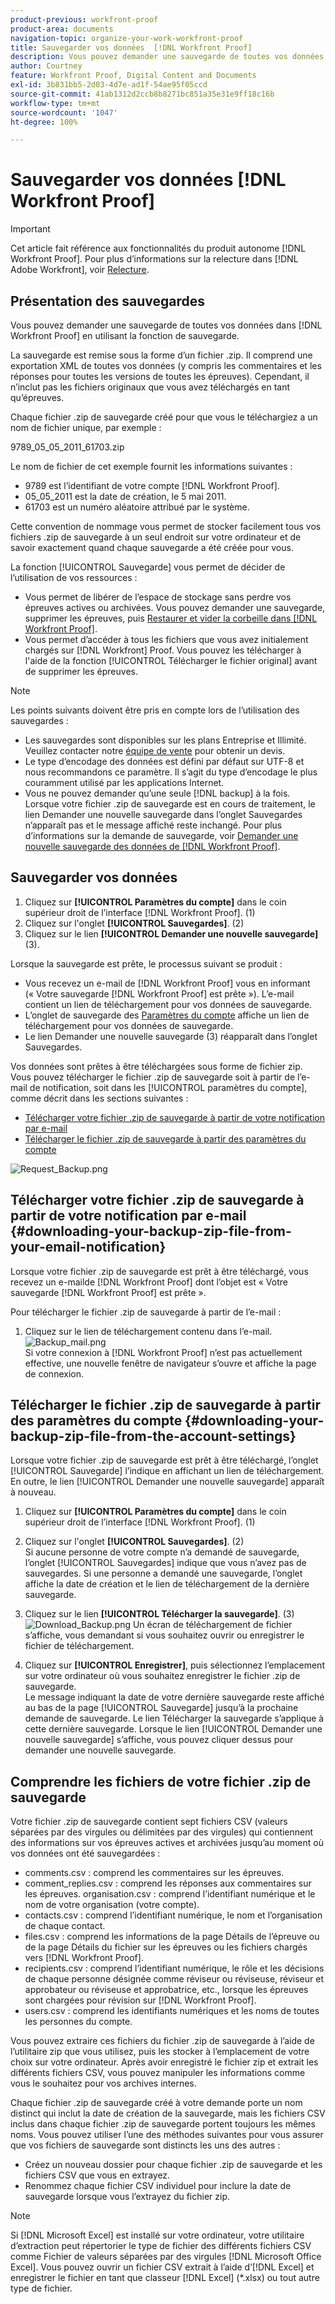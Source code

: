 ```yaml
---
product-previous: workfront-proof
product-area: documents
navigation-topic: organize-your-work-workfront-proof
title: Sauvegarder vos données  [!DNL Workfront Proof]
description: Vous pouvez demander une sauvegarde de toutes vos données sur  [!DNL Workfront Proof]  en utilisant la fonction de sauvegarde.
author: Courtney
feature: Workfront Proof, Digital Content and Documents
exl-id: 3b831bb5-2d03-4d7e-ad1f-54ae95f05ccd
source-git-commit: 41ab1312d2ccb8b8271bc851a35e31e9ff18c16b
workflow-type: tm+mt
source-wordcount: '1047'
ht-degree: 100%

---
```


# Sauvegarder vos données [!DNL Workfront Proof]

>[!IMPORTANT]
>
>Cet article fait référence aux fonctionnalités du produit autonome [!DNL Workfront Proof]. Pour plus d’informations sur la relecture dans [!DNL Adobe Workfront], voir [Relecture](../../../review-and-approve-work/proofing/proofing.md).

## Présentation des sauvegardes

Vous pouvez demander une sauvegarde de toutes vos données dans [!DNL Workfront Proof] en utilisant la fonction de sauvegarde.

La sauvegarde est remise sous la forme d’un fichier .zip. Il comprend une exportation XML de toutes vos données (y compris les commentaires et les réponses pour toutes les versions de toutes les épreuves). Cependant, il n’inclut pas les fichiers originaux que vous avez téléchargés en tant qu’épreuves.

Chaque fichier .zip de sauvegarde créé pour que vous le téléchargiez a un nom de fichier unique, par exemple :

9789_05_05_2011_61703.zip

Le nom de fichier de cet exemple fournit les informations suivantes :

* 9789 est l’identifiant de votre compte [!DNL Workfront Proof].
* 05_05_2011 est la date de création, le 5 mai 2011.
* 61703 est un numéro aléatoire attribué par le système.

Cette convention de nommage vous permet de stocker facilement tous vos fichiers .zip de sauvegarde à un seul endroit sur votre ordinateur et de savoir exactement quand chaque sauvegarde a été créée pour vous.

La fonction [!UICONTROL Sauvegarde] vous permet de décider de l’utilisation de vos ressources :

* Vous permet de libérer de l’espace de stockage sans perdre vos épreuves actives ou archivées. Vous pouvez demander une sauvegarde, supprimer les épreuves, puis [Restaurer et vider la corbeille dans  [!DNL Workfront Proof]](../../../workfront-proof/wp-work-proofsfiles/manage-your-work/restore-and-empty-trash.md).
* Vous permet d’accéder à tous les fichiers que vous avez initialement chargés sur [!DNL Workfront] Proof. Vous pouvez les télécharger à l&#39;aide de la fonction [!UICONTROL Télécharger le fichier original] avant de supprimer les épreuves.

>[!NOTE]
>
>Les points suivants doivent être pris en compte lors de l’utilisation des sauvegardes :
>
>* Les sauvegardes sont disponibles sur les plans Entreprise et Illimité. Veuillez contacter notre [équipe de vente](mailto:sales@proofhq.com) pour obtenir un devis.
>* Le type d’encodage des données est défini par défaut sur UTF-8 et nous recommandons ce paramètre. Il s’agit du type d’encodage le plus couramment utilisé par les applications Internet.
>* Vous ne pouvez demander qu’une seule [!DNL backup] à la fois. Lorsque votre fichier .zip de sauvegarde est en cours de traitement, le lien Demander une nouvelle sauvegarde dans l’onglet Sauvegardes n’apparaît pas et le message affiché reste inchangé. Pour plus d’informations sur la demande de sauvegarde, voir [Demander une nouvelle sauvegarde des données de  [!DNL Workfront Proof]](../../../workfront-proof/wp-acct-admin/account-settings/request-new-data-backup-in-wp.md).
>



## Sauvegarder vos données

1. Cliquez sur **[!UICONTROL Paramètres du compte]** dans le coin supérieur droit de l’interface [!DNL Workfront Proof]. (1)
1. Cliquez sur l&#39;onglet **[!UICONTROL Sauvegardes]**. (2)
1. Cliquez sur le lien **[!UICONTROL Demander une nouvelle sauvegarde]** (3).

Lorsque la sauvegarde est prête, le processus suivant se produit :

* Vous recevez un e-mail de [!DNL Workfront Proof] vous en informant (« Votre sauvegarde [!DNL Workfront Proof] est prête »). L’e-mail contient un lien de téléchargement pour vos données de sauvegarde.
* L’onglet de sauvegarde des [Paramètres du compte](https://support.workfront.com/hc/en-us/sections/115000912147-Account-settings) affiche un lien de téléchargement pour vos données de sauvegarde.
* Le lien Demander une nouvelle sauvegarde (3) réapparaît dans l’onglet Sauvegardes.

Vos données sont prêtes à être téléchargées sous forme de fichier zip. Vous pouvez télécharger le fichier .zip de sauvegarde soit à partir de l’e-mail de notification, soit dans les [!UICONTROL paramètres du compte], comme décrit dans les sections suivantes :

* [Télécharger votre fichier .zip de sauvegarde à partir de votre notification par e-mail](#downloading-your-backup-zip-file-from-your-email-notification)
* [Télécharger le fichier .zip de sauvegarde à partir des paramètres du compte](#downloading-your-backup-zip-file-from-the-account-settings)

![Request_Backup.png](assets/request-backup-350x167.png)

## Télécharger votre fichier .zip de sauvegarde à partir de votre notification par e-mail {#downloading-your-backup-zip-file-from-your-email-notification}

Lorsque votre fichier .zip de sauvegarde est prêt à être téléchargé, vous recevez un e-mailde [!DNL Workfront Proof] dont l’objet est « Votre sauvegarde [!DNL Workfront Proof] est prête ».

Pour télécharger le fichier .zip de sauvegarde à partir de l’e-mail :

1. Cliquez sur le lien de téléchargement contenu dans l’e-mail.\
   ![Backup_mail.png](assets/backup-mail-350x120.png)\
   Si votre connexion à [!DNL Workfront Proof] n’est pas actuellement effective, une nouvelle fenêtre de navigateur s’ouvre et affiche la page de connexion.

## Télécharger le fichier .zip de sauvegarde à partir des paramètres du compte {#downloading-your-backup-zip-file-from-the-account-settings}

Lorsque votre fichier .zip de sauvegarde est prêt à être téléchargé, l’onglet [!UICONTROL Sauvegarde] l’indique en affichant un lien de téléchargement. En outre, le lien [!UICONTROL Demander une nouvelle sauvegarde] apparaît à nouveau.

1. Cliquez sur **[!UICONTROL Paramètres du compte]** dans le coin supérieur droit de l’interface [!DNL Workfront Proof]. (1)
1. Cliquez sur l&#39;onglet **[!UICONTROL Sauvegardes]**. (2)\
   Si aucune personne de votre compte n’a demandé de sauvegarde, l’onglet [!UICONTROL Sauvegardes] indique que vous n’avez pas de sauvegardes. Si une personne a demandé une sauvegarde, l’onglet affiche la date de création et le lien de téléchargement de la dernière sauvegarde.

1. Cliquez sur le lien **[!UICONTROL Télécharger la sauvegarde]**. (3)\
   ![Download_Backup.png](assets/download-backup-350x167.png) Un écran de téléchargement de fichier s’affiche, vous demandant si vous souhaitez ouvrir ou enregistrer le fichier de téléchargement.

1. Cliquez sur **[!UICONTROL Enregistrer]**, puis sélectionnez l’emplacement sur votre ordinateur où vous souhaitez enregistrer le fichier .zip de sauvegarde.\
   Le message indiquant la date de votre dernière sauvegarde reste affiché au bas de la page [!UICONTROL Sauvegarde] jusqu’à la prochaine demande de sauvegarde. Le lien Télécharger la sauvegarde s’applique à cette dernière sauvegarde. Lorsque le lien [!UICONTROL Demander une nouvelle sauvegarde] s’affiche, vous pouvez cliquer dessus pour demander une nouvelle sauvegarde.

## Comprendre les fichiers de votre fichier .zip de sauvegarde

Votre fichier .zip de sauvegarde contient sept fichiers CSV (valeurs séparées par des virgules ou délimitées par des virgules) qui contiennent des informations sur vos épreuves actives et archivées jusqu’au moment où vos données ont été sauvegardées :

* comments.csv : comprend les commentaires sur les épreuves.
* comment_replies.csv : comprend les réponses aux commentaires sur les épreuves. organisation.csv : comprend l’identifiant numérique et le nom de votre organisation (votre compte).
* contacts.csv : comprend l’identifiant numérique, le nom et l’organisation de chaque contact.
* files.csv : comprend les informations de la page Détails de l’épreuve ou de la page Détails du fichier sur les épreuves ou les fichiers chargés vers [!DNL Workfront Proof].
* recipients.csv : comprend l’identifiant numérique, le rôle et les décisions de chaque personne désignée comme réviseur ou réviseuse, réviseur et approbateur ou réviseuse et approbatrice, etc., lorsque les épreuves sont chargées pour révision sur [!DNL Workfront Proof].
* users.csv : comprend les identifiants numériques et les noms de toutes les personnes du compte.

Vous pouvez extraire ces fichiers du fichier .zip de sauvegarde à l’aide de l’utilitaire zip que vous utilisez, puis les stocker à l’emplacement de votre choix sur votre ordinateur. Après avoir enregistré le fichier zip et extrait les différents fichiers CSV, vous pouvez manipuler les informations comme vous le souhaitez pour vos archives internes.

Chaque fichier .zip de sauvegarde créé à votre demande porte un nom distinct qui inclut la date de création de la sauvegarde, mais les fichiers CSV inclus dans chaque fichier .zip de sauvegarde portent toujours les mêmes noms. Vous pouvez utiliser l’une des méthodes suivantes pour vous assurer que vos fichiers de sauvegarde sont distincts les uns des autres :

* Créez un nouveau dossier pour chaque fichier .zip de sauvegarde et les fichiers CSV que vous en extrayez.
* Renommez chaque fichier CSV individuel pour inclure la date de sauvegarde lorsque vous l’extrayez du fichier zip.

>[!NOTE]
>
>Si [!DNL Microsoft Excel] est installé sur votre ordinateur, votre utilitaire d’extraction peut répertorier le type de fichier des différents fichiers CSV comme Fichier de valeurs séparées par des virgules [!DNL Microsoft Office Excel]. Vous pouvez ouvrir un fichier CSV extrait à l’aide d’[!DNL Excel] et enregistrer le fichier en tant que classeur [!DNL Excel] (&#42;.xlsx) ou tout autre type de fichier.
